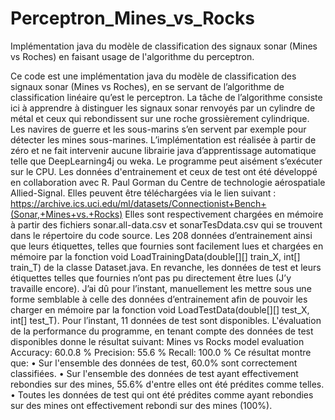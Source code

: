 # Perceptron_Mines_vs_Rocks
Implémentation java du modèle de classification des signaux sonar (Mines vs Roches) en faisant usage de l'algorithme du perceptron.

Ce code est une implémentation java du modèle de classification des signaux sonar (Mines vs Roches), en se servant de l’algorithme de classification linéaire qu’est le perceptron. La tâche de l’algorithme consiste ici à apprendre à distinguer les signaux sonar renvoyés par un cylindre de métal et ceux qui rebondissent sur une roche grossièrement cylindrique. Les navires de guerre et les sous-marins s’en servent par exemple pour détecter les mines sous-marines.
L’implémentation est réalisée à partir de zéro et ne fait intervenir aucune librairie java d’apprentissage automatique telle que DeepLearning4j ou weka. Le programme peut aisément s’exécuter sur le CPU.
Les données d'entrainement et ceux de test ont été développé en collaboration avec R. Paul Gorman du Centre de technologie aérospatiale Allied-Signal. Elles peuvent être téléchargées via le lien suivant : https://archive.ics.uci.edu/ml/datasets/Connectionist+Bench+(Sonar,+Mines+vs.+Rocks) Elles sont respectivement chargées en mémoire à partir des fichiers sonar.all-data.csv et sonarTesDdata.csv qui se trouvent dans le répertoire du code source. Les 208 données d’entrainement ainsi que leurs étiquettes, telles que fournies sont facilement lues et chargées en mémoire par la fonction void LoadTrainingData(double[][] train_X, int[] train_T) de la classe Dataset.java. En revanche, les données de test et leurs étiquettes telles que fournies n’ont pas pu directement être lues (J’y travaille encore). J’ai dû pour l’instant, manuellement les mettre sous une forme semblable à celle des données d’entrainement afin de pouvoir les charger en mémoire par la fonction void LoadTestData(double[][] test_X, int[] test_T). Pour l’instant, 11 données de test sont disponibles.
L'évaluation de la performance du programme, en tenant compte des données de test disponibles donne le résultat suivant:
Mines vs Rocks model evaluation
Accuracy: 60.0.8 % Precision: 55.6 % Recall: 100.0 %
Ce résultat montre que:
•	Sur l'ensemble des données de test, 60.0% sont correctement classifiées.
•	Sur l'ensemble des données de test ayant effectivement rebondies sur des mines, 55.6% d'entre elles ont été prédites comme telles.
•	Toutes les données de test qui ont été prédites comme ayant rebondies sur des mines ont effectivement rebondi sur des mines (100%).

